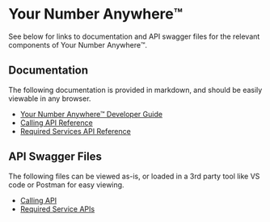 # Your Number Anywhere™️

See below for links to documentation and API swagger files for the relevant components of Your Number Anywhere™️.

## Documentation
The following documentation is provided in markdown, and should be easily viewable in any browser.
- [Your Number Anywhere™️ Developer Guide](/Docs/yna-guide.md)
- [Calling API Reference](/Docs/yna-calling-api-reference.md)
- [Required Services API Reference](/Docs/yna-required-services-api-reference.md)

## API Swagger Files
The following files can be viewed as-is, or loaded in a 3rd party tool like VS code or Postman for easy viewing.
- [Calling API](/Docs/yna-calling-api.yaml)
- [Required Service APIs](/Docs/yna-required-services.yaml)
